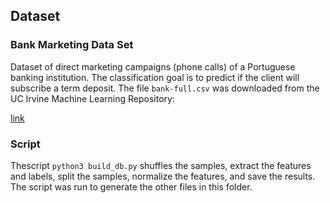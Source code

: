 ## Dataset

### Bank Marketing Data Set

Dataset of direct marketing campaigns (phone calls) of a Portuguese banking institution. The classification goal is to predict if the client will subscribe a term deposit. The file `bank-full.csv` was downloaded from the UC Irvine Machine Learning Repository:

[link](https://archive.ics.uci.edu/ml/datasets/bank+marketing)

### Script

Thescript `python3 build_db.py` shuffles the samples, extract the features and labels, split the samples, normalize the features, and save the results. The script was run to generate the other files in this folder.
